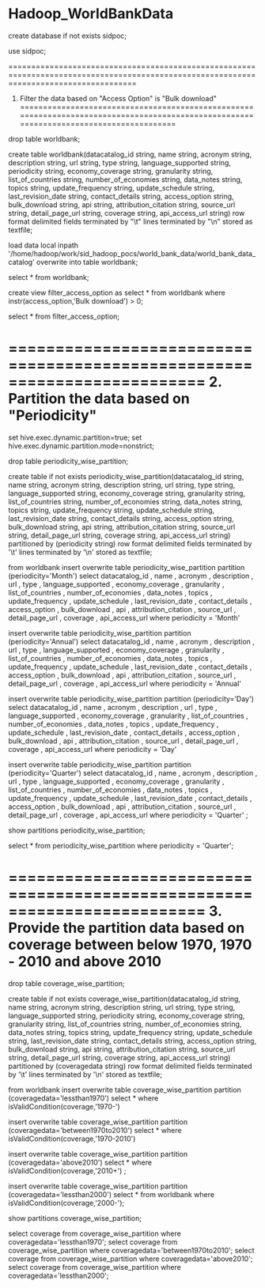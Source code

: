 # Hadoop_WorldBankData
create database if not exists sidpoc;

use sidpoc;


========================================================================================================================================
1. Filter the data based on "Access Option" is "Bulk download"
========================================================================================================================================

drop table worldbank;

create table worldbank(datacatalog_id string, name string, acronym string, description string, url string, type string,	language_supported string, periodicity string, economy_coverage string, granularity string, list_of_countries string, number_of_economies string, data_notes string, topics string, update_frequency string, update_schedule string, last_revision_date string, contact_details string,	access_option string, bulk_download string, api string, attribution_citation string, source_url string, detail_page_url string, coverage string, api_access_url string) row format delimited fields terminated by "\t" lines terminated by "\n" stored as textfile;

load data local inpath '/home/hadoop/work/sid_hadoop_pocs/world_bank_data/world_bank_data_catalog' overwrite into table worldbank;

select * from worldbank;

create view filter_access_option as select * from worldbank where instr(access_option,'Bulk download') > 0;

select * from filter_access_option;


=========================================================================
2. Partition the data based on "Periodicity"
=========================================================================

set hive.exec.dynamic.partition=true;
set hive.exec.dynamic.partition.mode=nonstrict;

drop table periodicity_wise_partition; 

create table if not exists periodicity_wise_partition(datacatalog_id string, name string, acronym string, description string, url string, type string, language_supported string, economy_coverage string, granularity string, list_of_countries string, number_of_economies string, data_notes string, topics string, update_frequency string, update_schedule string, last_revision_date string, contact_details string,	access_option string, bulk_download string, api string, attribution_citation string, source_url string, detail_page_url string, coverage string, api_access_url string) partitioned by (periodicity string) row format delimited fields terminated by '\t' lines terminated by '\n' stored as textfile;

from worldbank
insert overwrite table periodicity_wise_partition partition (periodicity='Month') select datacatalog_id , name , acronym , description , url , type , language_supported , economy_coverage , granularity , list_of_countries , number_of_economies , data_notes , topics , update_frequency , update_schedule , last_revision_date , contact_details ,	access_option , bulk_download , api , attribution_citation , source_url , detail_page_url , coverage , api_access_url where periodicity = 'Month'

insert overwrite table periodicity_wise_partition partition (periodicity='Annual') select datacatalog_id , name , acronym , description , url , type , language_supported , economy_coverage , granularity , list_of_countries , number_of_economies , data_notes , topics , update_frequency , update_schedule , last_revision_date , contact_details ,	access_option , bulk_download , api , attribution_citation , source_url , detail_page_url , coverage , api_access_url where periodicity = 'Annual'

insert overwrite table periodicity_wise_partition partition (periodicity='Day') select datacatalog_id , name , acronym , description , url , type , language_supported , economy_coverage , granularity , list_of_countries , number_of_economies , data_notes , topics , update_frequency , update_schedule , last_revision_date , contact_details ,	access_option , bulk_download , api , attribution_citation , source_url , detail_page_url , coverage , api_access_url where periodicity = 'Day'

insert overwrite table periodicity_wise_partition partition (periodicity='Quarter') select datacatalog_id , name , acronym , description , url , type , language_supported , economy_coverage , granularity , list_of_countries , number_of_economies , data_notes , topics , update_frequency , update_schedule , last_revision_date , contact_details ,	access_option , bulk_download , api , attribution_citation , source_url , detail_page_url , coverage , api_access_url where periodicity = 'Quarter'
;

show partitions periodicity_wise_partition;

select * from periodicity_wise_partition where periodicity = 'Quarter';


=========================================================================
3. Provide the partition data based on coverage between below 1970, 1970 - 2010 and above 2010
=========================================================================

drop table coverage_wise_partition; 

create table if not exists coverage_wise_partition(datacatalog_id string, name string, acronym string, description string, url string, type string,	language_supported string, periodicity string, economy_coverage string, granularity string, list_of_countries string, number_of_economies string, data_notes string, topics string, update_frequency string, update_schedule string, last_revision_date string, contact_details string,	access_option string, bulk_download string, api string, attribution_citation string, source_url string, detail_page_url string, coverage string, api_access_url string) partitioned by (coveragedata string) row format delimited fields terminated by '\t' lines terminated by '\n' stored as textfile;

from worldbank
insert overwrite table coverage_wise_partition partition (coveragedata='lessthan1970') select * where isValidCondition(coverage,'1970-')

insert overwrite table coverage_wise_partition partition (coveragedata='between1970to2010') select * where isValidCondition(coverage,'1970-2010')

insert overwrite table coverage_wise_partition partition (coveragedata='above2010') select * where isValidCondition(coverage,'2010+')
;

insert overwrite table coverage_wise_partition partition (coveragedata='lessthan2000') select * from worldbank where isValidCondition(coverage,'2000-');

show partitions coverage_wise_partition;

select coverage from coverage_wise_partition where coveragedata='lessthan1970';
select coverage from coverage_wise_partition where coveragedata='between1970to2010';
select coverage from coverage_wise_partition where coveragedata='above2010';
select coverage from coverage_wise_partition where coveragedata='lessthan2000';



